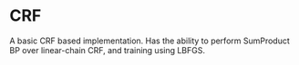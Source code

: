 CRF
===
A basic CRF based implementation. Has the ability to perform SumProduct BP over linear-chain CRF, and training using LBFGS.
